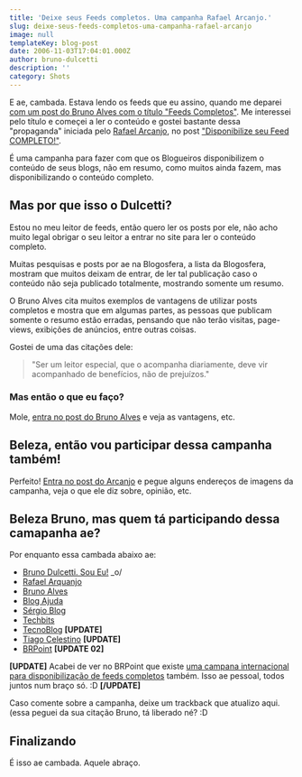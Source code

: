 ```yaml
---
title: 'Deixe seus Feeds completos. Uma campanha Rafael Arcanjo.'
slug: deixe-seus-feeds-completos-uma-campanha-rafael-arcanjo
image: null
templateKey: blog-post
date: 2006-11-03T17:04:01.000Z
author: bruno-dulcetti
description: ''
category: Shots
---
```


E ae, cambada. Estava lendo os feeds que eu assino, quando me deparei <a href="http://www.brunoalves.eti.br/arquivo/2006/11/03/feeds-completos.html">com um post do Bruno Alves com o título "Feeds Completos"</a>. Me interessei pelo título e começei a ler o conteúdo e gostei bastante dessa "propaganda" iniciada pelo <a href="http://www.arcanjo.org/">Rafael Arcanjo</a>, no post <a href="http://www.arcanjo.org/blog/?p=70">"Disponibilize seu Feed COMPLETO!"</a>.

É uma campanha para fazer com que os Blogueiros disponibilizem o conteúdo de seus blogs, não em resumo, como muitos ainda fazem, mas disponibilizando o conteúdo completo.

## Mas por que isso o Dulcetti?

Estou no meu leitor de feeds, então quero ler os posts por ele, não acho muito legal obrigar o seu leitor a entrar no site para ler o conteúdo completo.

Muitas pesquisas e posts por ae na Blogosfera, a lista da Blogosfera, mostram que muitos deixam de entrar, de ler tal publicação caso o conteúdo não seja publicado totalmente, mostrando somente um resumo.

O Bruno Alves cita muitos exemplos de vantagens de utilizar posts completos e mostra que em algumas partes, as pessoas que publicam somente o resumo estão erradas, pensando que não terão visitas, page-views, exibições de anúncios, entre outras coisas.

Gostei de uma das citações dele:

<blockquote>"Ser um leitor especial, que o acompanha diariamente, deve vir acompanhado de benefícios, não de prejuízos."</blockquote>

### Mas então o que eu faço?

Mole, <a href="http://www.brunoalves.eti.br/arquivo/2006/11/03/feeds-completos.html">entra no post do Bruno Alves</a> e veja as vantagens, etc.

## Beleza, então vou participar dessa campanha também!

Perfeito! <a href="http://www.arcanjo.org/blog/?p=70">Entra no post do Arcanjo</a> e pegue alguns endereços de imagens da campanha, veja o que ele diz sobre, opinião, etc.

## Beleza Bruno, mas quem tá participando dessa camapanha ae?

Por enquanto essa cambada abaixo ae:

- <a href="/deixe-seus-feeds-completos-uma-campanha-rafael-arcanjo.html">Bruno Dulcetti. Sou Eu!</a> \_o/
- <a href="http://www.arcanjo.org/blog/?p=70">Rafael Arquanjo</a>
- <a href="http://www.brunoalves.eti.br/">Bruno Alves</a>
- <a href="http://www.blogajuda.com.br/2006/11/03/ofereca-seu-feed-completo/">Blog Ajuda</a>
- <a href="http://sergioflima.pro.br/blog/blogs/index.php?blog=1&title=disponibilize_seu_feed_completo&more=1&c=1&tb=1&pb=1">Sérgio Blog</a>
- <a href="http://www.techbits.com.br/">Techbits</a>
- <a href="http://tecnoblog.net/archives/campanha-feeds-completos.php">TecnoBlog</a> **[UPDATE]**
- <a href="http://tcelestino.blogspot.com/">Tiago Celestino</a> **[UPDATE]**
- <a href="http://www.brpoint.net/arquivo/2006/11/03/feeds-completos.html">BRPoint</a> **[UPDATE 02]**

**[UPDATE]**
Acabei de ver no BRPoint que existe <a href="http://www.fullfeeds.com/">uma campana internacional para disponibilização de feeds completos</a> também. Isso ae pessoal, todos juntos num braço só. :D
**[/UPDATE]**

Caso comente sobre a campanha, deixe um trackback que atualizo aqui. (essa peguei da sua citação Bruno, tá liberado né? :D

## Finalizando

É isso ae cambada. Aquele abraço.
